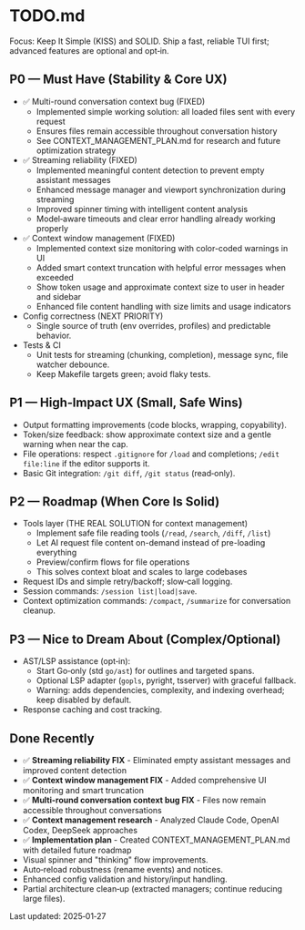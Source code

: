 # TODO.md

Focus: Keep It Simple (KISS) and SOLID. Ship a fast, reliable TUI first; advanced features are optional and opt‑in.

## P0 — Must Have (Stability & Core UX)
- ✅ Multi-round conversation context bug (FIXED)
  - Implemented simple working solution: all loaded files sent with every request
  - Ensures files remain accessible throughout conversation history
  - See CONTEXT_MANAGEMENT_PLAN.md for research and future optimization strategy
- ✅ Streaming reliability (FIXED)
  - Implemented meaningful content detection to prevent empty assistant messages
  - Enhanced message manager and viewport synchronization during streaming
  - Improved spinner timing with intelligent content analysis
  - Model‑aware timeouts and clear error handling already working properly
- ✅ Context window management (FIXED)
  - Implemented context size monitoring with color-coded warnings in UI
  - Added smart context truncation with helpful error messages when exceeded
  - Show token usage and approximate context size to user in header and sidebar
  - Enhanced file content handling with size limits and usage indicators
- Config correctness (NEXT PRIORITY)
  - Single source of truth (env overrides, profiles) and predictable behavior.
- Tests & CI
  - Unit tests for streaming (chunking, completion), message sync, file watcher debounce.
  - Keep Makefile targets green; avoid flaky tests.

## P1 — High‑Impact UX (Small, Safe Wins)
- Output formatting improvements (code blocks, wrapping, copyability).
- Token/size feedback: show approximate context size and a gentle warning when near the cap.
- File operations: respect `.gitignore` for `/load` and completions; `/edit file:line` if the editor supports it.
- Basic Git integration: `/git diff`, `/git status` (read‑only).

## P2 — Roadmap (When Core Is Solid)
- Tools layer (THE REAL SOLUTION for context management)
  - Implement safe file reading tools (`/read`, `/search`, `/diff`, `/list`)
  - Let AI request file content on-demand instead of pre-loading everything
  - Preview/confirm flows for file operations
  - This solves context bloat and scales to large codebases
- Request IDs and simple retry/backoff; slow‑call logging.
- Session commands: `/session list|load|save`.
- Context optimization commands: `/compact`, `/summarize` for conversation cleanup.

## P3 — Nice to Dream About (Complex/Optional)
- AST/LSP assistance (opt‑in):
  - Start Go‑only (std `go/ast`) for outlines and targeted spans.
  - Optional LSP adapter (`gopls`, pyright, tsserver) with graceful fallback.
  - Warning: adds dependencies, complexity, and indexing overhead; keep disabled by default.
- Response caching and cost tracking.

## Done Recently
- ✅ **Streaming reliability FIX** - Eliminated empty assistant messages and improved content detection
- ✅ **Context window management FIX** - Added comprehensive UI monitoring and smart truncation
- ✅ **Multi-round conversation context bug FIX** - Files now remain accessible throughout conversations
- ✅ **Context management research** - Analyzed Claude Code, OpenAI Codex, DeepSeek approaches
- ✅ **Implementation plan** - Created CONTEXT_MANAGEMENT_PLAN.md with detailed future roadmap
- Visual spinner and "thinking" flow improvements.
- Auto‑reload robustness (rename events) and notices.
- Enhanced config validation and history/input handling.
- Partial architecture clean‑up (extracted managers; continue reducing large files).

Last updated: 2025‑01‑27

